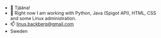 - 👋 Tjääna!
- 🌱 Right now I am working with Python, Java (Spigot API), HTML, CSS and some Linux administration.
- 📫 linus.backberg@gmail.com
- Sweden
